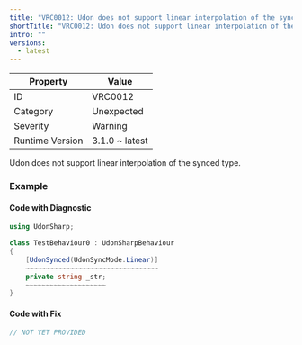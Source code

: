 ```yaml
---
title: "VRC0012: Udon does not support linear interpolation of the synced type"
shortTitle: "VRC0012: Udon does not support linear interpolation of the synced type"
intro: ""
versions:
  - latest
---
```


| Property        | Value          |
| --------------- | -------------- |
| ID              | VRC0012        |
| Category        | Unexpected     |
| Severity        | Warning        |
| Runtime Version | 3.1.0 ~ latest |

Udon does not support linear interpolation of the synced type\.

### Example

#### Code with Diagnostic

```csharp
using UdonSharp;

class TestBehaviour0 : UdonSharpBehaviour
{
    [UdonSynced(UdonSyncMode.Linear)]
    ~~~~~~~~~~~~~~~~~~~~~~~~~~~~~~~~~
    private string _str;
    ~~~~~~~~~~~~~~~~~~~~
}
```

#### Code with Fix

```csharp
// NOT YET PROVIDED
```

